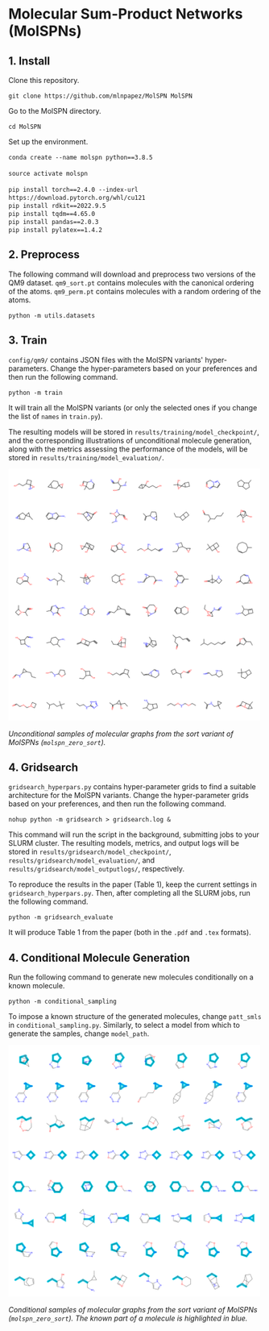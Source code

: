 # Molecular Sum-Product Networks (MolSPNs)



## 1. Install

Clone this repository.
```
git clone https://github.com/mlnpapez/MolSPN MolSPN
```

Go to the MolSPN directory.
```
cd MolSPN
```

Set up the environment.
```
conda create --name molspn python==3.8.5

source activate molspn

pip install torch==2.4.0 --index-url https://download.pytorch.org/whl/cu121
pip install rdkit==2022.9.5
pip install tqdm==4.65.0
pip install pandas==2.0.3
pip install pylatex==1.4.2
```

## 2. Preprocess
The following command will download and preprocess two versions of the QM9 dataset. `qm9_sort.pt` contains molecules with the canonical ordering of the atoms. `qm9_perm.pt` contains molecules with a random ordering of the atoms.
```
python -m utils.datasets
```
## 3. Train
`config/qm9/` contains JSON files with the MolSPN variants' hyper-parameters. Change the hyper-parameters based on your preferences and then run the following command.
```
python -m train
```
It will train all the MolSPN variants (or only the selected ones if you change the list of `names` in `train.py`).

The resulting models will be stored in `results/training/model_checkpoint/`, and the corresponding illustrations of unconditional molecule generation, along with the metrics assessing the performance of the models, will be stored in `results/training/model_evaluation/`.

<img src="plots/unconditional_generation.png" width="500"/>

*Unconditional samples of molecular graphs from the sort variant of MolSPNs (`molspn_zero_sort`).*

## 4. Gridsearch
`gridsearch_hyperpars.py` contains hyper-parameter grids to find a suitable architecture for the MolSPN variants. Change the hyper-parameter grids based on your preferences, and then run the following command.
```
nohup python -m gridsearch > gridsearch.log &
```
This command will run the script in the background, submitting jobs to your SLURM cluster. The resulting models, metrics, and output logs will be stored in `results/gridsearch/model_checkpoint/`, `results/gridsearch/model_evaluation/`, and `results/gridsearch/model_outputlogs/`, respectively.

To reproduce the results in the paper (Table 1), keep the current settings in `gridsearch_hyperpars.py`. Then, after completing all the SLURM jobs, run the following command.
```
python -m gridsearch_evaluate
```
It will produce Table 1 from the paper (both in the `.pdf` and `.tex` formats).

## 4. Conditional Molecule Generation
Run the following command to generate new molecules conditionally on a known molecule.
```
python -m conditional_sampling
```
To impose a known structure of the generated molecules, change `patt_smls` in `conditional_sampling.py`. Similarly, to select a model from which to generate the samples, change `model_path`.

<img src="plots/conditional_generation.png" width="500"/>

*Conditional samples of molecular graphs from the sort variant of MolSPNs (`molspn_zero_sort`). The known part of a molecule is highlighted in blue.*
